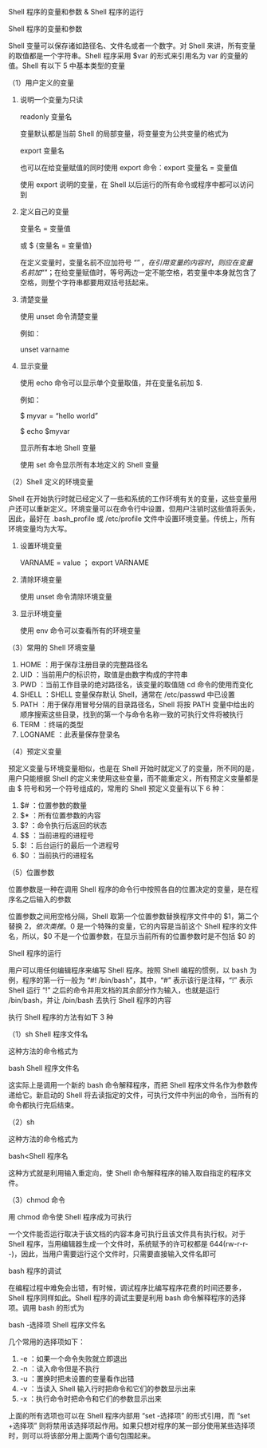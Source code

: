 Shell 程序的变量和参数  & Shell 程序的运行



Shell 程序的变量和参数 

Shell 变量可以保存诸如路径名、文件名或者一个数字。对 Shell 来讲，所有变量的取值都是一个字符串。Shell 程序采用 $var 的形式来引用名为 var 的变量的值。Shell 有以下 5 中基本类型的变量

（1）用户定义的变量

1. 说明一个变量为只读

   readonly 变量名

   变量默认都是当前 Shell 的局部变量，将变量变为公共变量的格式为

   export 变量名

   也可以在给变量赋值的同时使用 export 命令：export 变量名 = 变量值

   使用 export 说明的变量，在 Shell 以后运行的所有命令或程序中都可以访问到

2. 定义自己的变量

   变量名 = 变量值

   或 $ {变量名 = 变量值}

   在定义变量时，变量名前不应加符号 “$”，在引用变量的内容时，则应在变量名前加 “$”；在给变量赋值时，等号两边一定不能空格，若变量中本身就包含了空格，则整个字符串都要用双括号括起来。

3. 清楚变量

   使用 unset 命令清楚变量

   例如：

   unset varname

4. 显示变量

   使用 echo 命令可以显示单个变量取值，并在变量名前加 $.

   例如：

   $ myvar = “hello world”

   $ echo $myvar

   显示所有本地 Shell 变量

   使用 set 命令显示所有本地定义的 Shell 变量

（2）Shell 定义的环境变量

Shell 在开始执行时就已经定义了一些和系统的工作环境有关的变量，这些变量用户还可以重新定义。环境变量可以在命令行中设置，但用户注销时这些值将丢失，因此，最好在 .bash_profile 或 /etc/profile 文件中设置环境变量。传统上，所有环境变量均为大写。

1. 设置环境变量

   VARNAME = value ； export VARNAME

2. 清除环境变量

   使用 unset 命令清除环境变量

3. 显示环境变量

   使用 env 命令可以查看所有的环境变量



（3）常用的 Shell 环境变量

1. HOME ：用于保存注册目录的完整路径名
2. UID ：当前用户的标识符，取值是由数字构成的字符串
3. PWD ：当前工作目录的绝对路径名，该变量的取值随 cd 命令的使用而变化
4. SHELL ：SHELL 变量保存默认 Shell，通常在 /etc/passwd 中已设置
5. PATH ：用于保存用冒号分隔的目录路径名，Shell 将按 PATH 变量中给出的顺序搜索这些目录，找到的第一个与命令名称一致的可执行文件将被执行
6. TERM ：终端的类型
7. LOGNAME ：此表量保存登录名

（4）预定义变量

预定义变量与环境变量相似，也是在 Shell 开始时就定义了的变量，所不同的是，用户只能根据 Shell 的定义来使用这些变量，而不能重定义，所有预定义变量都是由 $ 符号和另一个符号组成的，常用的 Shell 预定义变量有以下 6 种：

1. $# ：位置参数的数量
2. $* ：所有位置参数的内容
3. $? ：命令执行后返回的状态
4. $$ ：当前进程的进程号
5. $! ：后台运行的最后一个进程号
6. $0 ：当前执行的进程名



（5）位置参数

位置参数是一种在调用 Shell 程序的命令行中按照各自的位置决定的变量，是在程序名之后输入的参数



位置参数之间用空格分隔，Shell 取第一个位置参数替换程序文件中的 $1，第二个替换 $2，依次类推。$0 是一个特殊的变量，它的内容是当前这个 Shell 程序的文件名，所以，$0 不是一个位置参数，在显示当前所有的位置参数时是不包括 $0 的



Shell 程序的运行



用户可以用任何编辑程序来编写 Shell 程序。按照 Shell 编程的惯例，以 bash 为例，程序的第一行一般为 “#! /bin/bash”，其中，“#” 表示该行是注释，“!” 表示 Shell 运行 “!” 之后的命令并用文档的其余部分作为输入，也就是运行 /bin/bash，并让 /bin/bash 去执行 Shell 程序的内容



执行 Shell 程序的方法有如下 3 种

（1）sh Shell 程序文件名

这种方法的命令格式为

bash Shell 程序文件名

这实际上是调用一个新的 bash 命令解释程序，而把 Shell 程序文件名作为参数传递给它。新启动的 Shell 将去读指定的文件，可执行文件中列出的命令，当所有的命令都执行完后结束。



（2）sh

这种方法的命令格式为

bash<Shell 程序名

这种方式就是利用输入重定向，使 Shell 命令解释程序的输入取自指定的程序文件。



（3）chmod 命令

用 chmod 命令使 Shell 程序成为可执行

一个文件能否运行取决于该文档的内容本身可执行且该文件具有执行权。对于 Shell 程序，当用编辑器生成一个文件时，系统赋予的许可权都是 644(rw-r-r--)，因此，当用户需要运行这个文件时，只需要直接输入文件名即可



bash 程序的调试

在编程过程中难免会出错，有时候，调试程序比编写程序花费的时间还要多，Shell 程序同样如此。Shell 程序的调试主要是利用 bash 命令解释程序的选择项。调用 bash 的形式为

bash -选择项 Shell 程序文件名

几个常用的选择项如下：

1. -e ：如果一个命令失败就立即退出
2. -n ：读入命令但是不执行
3. -u ：置换时把未设置的变量看作出错
4. -v ：当读入 Shell 输入行时把命令和它们的参数显示出来
5. -x ：执行命令时把命令和它们的参数显示出来

上面的所有选项也可以在 Shell 程序内部用 “set -选择项” 的形式引用，而 “set +选择项” 则将禁用该选择项起作用。如果只想对程序的某一部分使用某些选择项时，则可以将该部分用上面两个语句包围起来。

